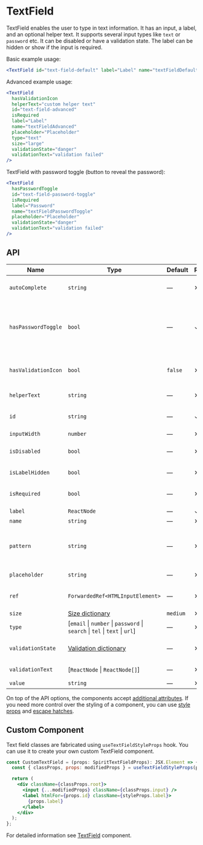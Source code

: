 # TextField

TextField enables the user to type in text information. It has an input, a
label, and an optional helper text. It supports several input types like `text` or
`password` etc. It can be disabled or have a validation state. The label can be
hidden or show if the input is required.

Basic example usage:

```jsx
<TextField id="text-field-default" label="Label" name="textFieldDefault" />
```

Advanced example usage:

```jsx
<TextField
  hasValidationIcon
  helperText="custom helper text"
  id="text-field-advanced"
  isRequired
  label="Label"
  name="textFieldAdvanced"
  placeholder="Placeholder"
  type="text"
  size="large"
  validationState="danger"
  validationText="validation failed"
/>
```

TextField with password toggle (button to reveal the password):

```jsx
<TextField
  hasPasswordToggle
  id="text-field-password-toggle"
  isRequired
  label="Password"
  name="textFieldPasswordToggle"
  placeholder="Placeholder"
  validationState="danger"
  validationText="validation failed"
/>
```

## API

| Name                | Type                                                                         | Default  | Required | Description                                                             |
| ------------------- | ---------------------------------------------------------------------------- | -------- | -------- | ----------------------------------------------------------------------- |
| `autoComplete`      | `string`                                                                     | —        | ✕        | [Automated assistance in filling][autocomplete-attr]                    |
| `hasPasswordToggle` | `bool`                                                                       | —        | ✓        | If true, the `type` is set to `password` and a password toggle is shown |
| `hasValidationIcon` | `bool`                                                                       | `false`  | ✕        | Whether to show validation icon                                         |
| `helperText`        | `string`                                                                     | —        | ✕        | Custom helper text                                                      |
| `id`                | `string`                                                                     | —        | ✓        | Input and label identification                                          |
| `inputWidth`        | `number`                                                                     | —        | ✕        | Input width                                                             |
| `isDisabled`        | `bool`                                                                       | —        | ✕        | Whether is field disabled                                               |
| `isLabelHidden`     | `bool`                                                                       | —        | ✕        | Whether is label hidden                                                 |
| `isRequired`        | `bool`                                                                       | —        | ✕        | Whether is field required                                               |
| `label`             | `ReactNode`                                                                  | —        | ✓        | Label text                                                              |
| `name`              | `string`                                                                     | —        | ✕        | Input name                                                              |
| `pattern`           | `string`                                                                     | —        | ✕        | Defines regular expressions for allowed value types                     |
| `placeholder`       | `string`                                                                     | —        | ✕        | Input placeholder                                                       |
| `ref`               | `ForwardedRef<HTMLInputElement>`                                             | —        | ✕        | Input element reference                                                 |
| `size`              | [Size dictionary][dictionary-size]                                           | `medium` | ✕        | Size variant                                                            |
| `type`              | \[`email` \| `number` \| `password` \| `search` \| `tel` \| `text` \| `url`] | —        | ✕        | Input type                                                              |
| `validationState`   | [Validation dictionary][dictionary-validation]                               | —        | ✕        | Type of validation state                                                |
| `validationText`    | \[`ReactNode` \| `ReactNode[]`]                                              | —        | ✕        | Validation text                                                         |
| `value`             | `string`                                                                     | —        | ✕        | Input value                                                             |

On top of the API options, the components accept [additional attributes][readme-additional-attributes].
If you need more control over the styling of a component, you can use [style props][readme-style-props]
and [escape hatches][readme-escape-hatches].

## Custom Component

Text field classes are fabricated using `useTextFieldStyleProps` hook. You can use it to create your own custom TextField component.

```jsx
const CustomTextField = (props: SpiritTextFieldProps): JSX.Element => {
  const { classProps, props: modifiedProps } = useTextFieldStyleProps(props);

  return (
    <div className={classProps.root}>
      <input {...modifiedProps} className={classProps.input} />
      <label htmlFor={props.id} className={styleProps.label}>
        {props.label}
      </label>
    </div>
  );
};
```

For detailed information see [TextField](https://github.com/lmc-eu/spirit-design-system/blob/main/packages/web/src/scss/components/TextField/README.md) component.

[autocomplete-attr]: https://developer.mozilla.org/en-US/docs/Web/HTML/Attributes/autocomplete
[dictionary-size]: https://github.com/lmc-eu/spirit-design-system/blob/main/docs/DICTIONARIES.md#size
[dictionary-validation]: https://github.com/lmc-eu/spirit-design-system/blob/main/docs/DICTIONARIES.md#validation
[readme-additional-attributes]: https://github.com/lmc-eu/spirit-design-system/blob/main/packages/web-react/README.md#additional-attributes
[readme-escape-hatches]: https://github.com/lmc-eu/spirit-design-system/blob/main/packages/web-react/README.md#escape-hatches
[readme-style-props]: https://github.com/lmc-eu/spirit-design-system/blob/main/packages/web-react/README.md#style-props
